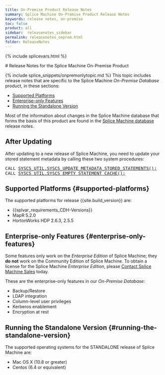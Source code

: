 ```yaml
---
title: On-Premise Product Release Notes
summary: Splice Machine On-Premise Product Release Notes
keywords: release notes, on-premise
toc: false
product: all
sidebar:  releasenotes_sidebar
permalink: releasenotes_onprem.html
folder: ReleaseNotes
---
```

{% include splicevars.html %}
<section>
<div class="TopicContent" data-swiftype-index="true" markdown="1">
# Release Notes for the Splice Machine On-Premise Product

{% include splice_snippets/onpremonlytopic.md %}
This topic includes release notes that are specific to the Splice Machine *On-Premise Database* product, in these sections:

* [Supported Platforms](#supported-platforms)
* [Enterprise-only Features](#enterprise-only-features)
* [Running the Standalone Version](#running-the-standalone-version)

Most of the information about changes in the Splice Machine database that forms the basis of this product are found in the <a href="releasenotes_dbintro.html">Splice Machine database</a> release notes.

## After Updating

After updating to a new release of Splice Machine, you need to update your stored statement metadata by calling these two system procedures:

<div class="preWrapperWide"><pre class="Example">
CALL <a href="sqlref_sysprocs_updatemetastmts.html">SYSCS_UTIL.SYSCS_UPDATE_METADATA_STORED_STATEMENTS();</a>
CALL <a href="sqlref_sysprocs_emptycache.html">SYSCS_UTIL.SYSCS_EMPTY_STATEMENT_CACHE();</a>
</pre></div>

## Supported Platforms {#supported-platforms}
The supported platforms for release {{site.build_version}} are:

* {{splvar_requirements_CDH-Versions}}
* MapR 5.2.0
* HortonWorks HDP 2.6.3, 2.5.5

## Enterprise-only Features {#enterprise-only-features}
Some features only work on the *Enterprise Edition* of Splice Machine; they __do not__ work on the Community Edition of Splice Machine. To obtain a license for the Splice Machine *Enterprise Edition*, please [Contact Splice Machine Sales](http://www.splicemachine.com/company/contact-us/)
today.

These are the enterprise-only features in our *On-Premise Database*:

* Backup/Restore
* LDAP integration
* Column-level user privileges
* Kerberos enablement
* Encryption at rest


## Running the Standalone Version {#running-the-standalone-version}
The supported operating systems for the STANDALONE release of Splice Machine are:

* Mac OS X (10.8 or greater)
* Centos (6.4 or equivalent)

</div>
</section>
